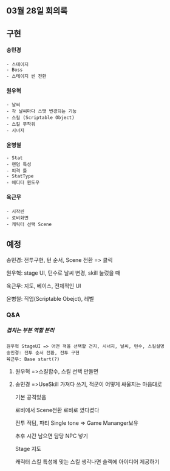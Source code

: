 ## 03월 28일 회의록

## 구현

#### 송민경 
	- 스테이지
	- Boss
	- 스테이지 씬 전환


#### 원우혁
	- 날씨 
	- 각 날씨마다 스탯 변경되는 기능
	- 스킬 (Scriptable Object)
	- 스킬 무작위
	- 시너지


#### 윤병철 
	- Stat
	- 랜덤 특성
	- 피격 틀
	- StatType
	- 에디터 윈도우


#### 육근무
	- 시작씬
	- 로비화면
	- 캐릭터 선택 Scene


## 예정
송민경:  전투구현, 턴 순서, Scene 전환 => 클릭

원우혁:  stage UI, 턴수로 날씨 변경, skill 눌렀을 때 

육근무: 지도, 베이스, 전체적인 UI

윤병철: 직업(Scriptable Obejct), 레벨

### Q&A
##### 겹치는 부분 역할 분리
	원우혁 StageUI => 어떤 적을 선택할 건지, 시너지, 날씨, 턴수, 스킬설명
	송민경: 전투 순서 전환, 전투 구현
	육근무: Base start(?)

1. 원우혁 =>스킬함수, 스킬 선택 만들면


2. 송민경 =>UseSkill 가져다 쓰기, 적군이 어떻게 싸울지는 마음대로

	기본 공격있음
	
	로비에서 Scene전환 로비로 껐다켰다 
	
	전투 적팀, 파티 Single tone => Game Mananger보유 
	
	추후 시간 남으면 담당 NPC 넣기
	
	Stage 지도 
	
	캐릭터 스킬 특성에 맞는 스킬 생각나면 슬랙에 아이디어 제공하기

